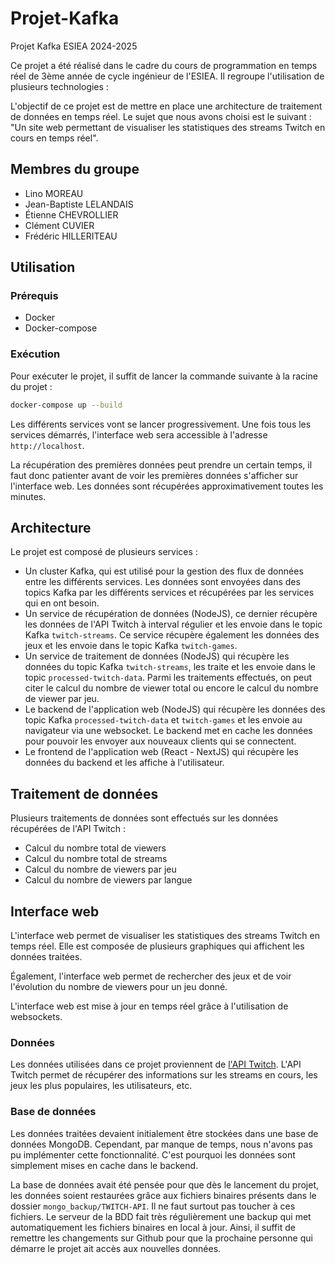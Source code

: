 # Projet-Kafka

Projet Kafka ESIEA 2024-2025

Ce projet a été réalisé dans le cadre du cours de programmation en temps réel de 3ème année de cycle ingénieur de l'ESIEA. Il regroupe l'utilisation de plusieurs technologies :

L'objectif de ce projet est de mettre en place une architecture de traitement de données en temps réel.
Le sujet que nous avons choisi est le suivant : "Un site web permettant de visualiser les statistiques des streams Twitch en cours en temps réel".

## Membres du groupe

- Lino MOREAU
- Jean-Baptiste LELANDAIS
- Étienne CHEVROLLIER
- Clément CUVIER
- Frédéric HILLERITEAU

## Utilisation

### Prérequis

- Docker
- Docker-compose

### Exécution

Pour exécuter le projet, il suffit de lancer la commande suivante à la racine du projet :

```bash
docker-compose up --build
```

Les différents services vont se lancer progressivement. Une fois tous les services démarrés, l'interface web sera accessible à l'adresse `http://localhost`.

La récupération des premières données peut prendre un certain temps, il faut donc patienter avant de voir les premières données s'afficher sur l'interface web. Les données sont récupérées approximativement toutes les minutes.

## Architecture

Le projet est composé de plusieurs services :

- Un cluster Kafka, qui est utilisé pour la gestion des flux de données entre les différents services. Les données sont envoyées dans des topics Kafka par les différents services et récupérées par les services qui en ont besoin.
- Un service de récupération de données (NodeJS), ce dernier récupère les données de l'API Twitch à interval régulier et les envoie dans le topic Kafka `twitch-streams`. Ce service récupère également les données des jeux et les envoie dans le topic Kafka `twitch-games`.
- Un service de traitement de données (NodeJS) qui récupère les données du topic Kafka `twitch-streams`, les traite et les envoie dans le topic `processed-twitch-data`. Parmi les traitements effectués, on peut citer le calcul du nombre de viewer total ou encore le calcul du nombre de viewer par jeu.
- Le backend de l'application web (NodeJS) qui récupère les données des topic Kafka `processed-twitch-data` et `twitch-games` et les envoie au navigateur via une websocket. Le backend met en cache les données pour pouvoir les envoyer aux nouveaux clients qui se connectent.
- Le frontend de l'application web (React - NextJS) qui récupère les données du backend et les affiche à l'utilisateur.

## Traitement de données

Plusieurs traitements de données sont effectués sur les données récupérées de l'API Twitch :
- Calcul du nombre total de viewers
- Calcul du nombre total de streams
- Calcul du nombre de viewers par jeu
- Calcul du nombre de viewers par langue

## Interface web

L'interface web permet de visualiser les statistiques des streams Twitch en temps réel. Elle est composée de plusieurs graphiques qui affichent les données traitées.

Également, l'interface web permet de rechercher des jeux et de voir l'évolution du nombre de viewers pour un jeu donné.

L'interface web est mise à jour en temps réel grâce à l'utilisation de websockets.

### Données

Les données utilisées dans ce projet proviennent de [l'API Twitch](https://dev.twitch.tv/docs/api/). L'API Twitch permet de récupérer des informations sur les streams en cours, les jeux les plus populaires, les utilisateurs, etc.

### Base de données

Les données traitées devaient initialement être stockées dans une base de données MongoDB. Cependant, par manque de temps, nous n'avons pas pu implémenter cette fonctionnalité. C'est pourquoi les données sont simplement mises en cache dans le backend.

La base de données avait été pensée pour que dès le lancement du projet, les données soient restaurées grâce aux fichiers binaires présents dans le dossier `mongo_backup/TWITCH-API`. Il ne faut surtout pas toucher à ces fichiers.
Le serveur de la BDD fait très régulièrement une backup qui met automatiquement les fichiers binaires en local à jour. Ainsi, il suffit de remettre les changements sur Github pour que la prochaine personne qui démarre le projet ait accès aux nouvelles données.
